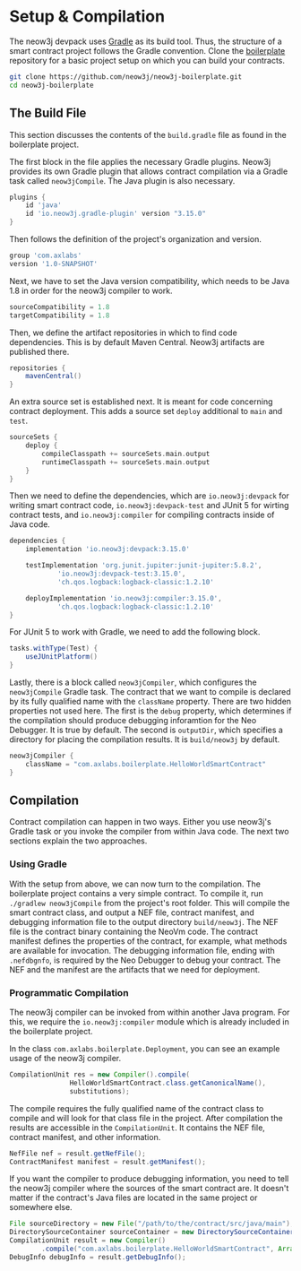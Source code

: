 # Setup & Compilation

The neow3j devpack uses [Gradle](https://gradle.org/) as its build tool. Thus, the structure of a smart contract project
follows the Gradle convention. Clone the [boilerplate](https://github.com/neow3j/neow3j-boilerplate) repository for a
basic project setup on which you can build your contracts.

```bash
git clone https://github.com/neow3j/neow3j-boilerplate.git
cd neow3j-boilerplate
```

## The Build File

This section discusses the contents of the `build.gradle` file as found in the boilerplate project. 

The first block in the file applies the necessary Gradle plugins. Neow3j provides its own Gradle plugin that allows
contract compilation via a Gradle task called `neow3jCompile`. The Java plugin is also necessary.

```groovy
plugins {
    id 'java'
    id 'io.neow3j.gradle-plugin' version "3.15.0"
}
```

Then follows the definition of the project's organization and version.

```groovy
group 'com.axlabs'
version '1.0-SNAPSHOT'
```

Next, we have to set the Java version compatibility, which needs to be Java 1.8 in order for the neow3j compiler to
work.

```groovy
sourceCompatibility = 1.8
targetCompatibility = 1.8
```

Then, we define the artifact repositories in which to find code dependencies. This is by default Maven Central. Neow3j
artifacts are published there. 

```groovy
repositories {
    mavenCentral()
}
```

An extra source set is established next. It is meant for code concerning contract deployment. This adds a source set
`deploy` additional to `main` and `test`. 

```groovy
sourceSets {
    deploy {
        compileClasspath += sourceSets.main.output
        runtimeClasspath += sourceSets.main.output
    }
}
```

Then we need to define the dependencies, which are `io.neow3j:devpack` for writing smart contract code, `io.neow3j:devpack-test` and JUnit 5 for wirting contract tests, and `io.neow3j:compiler` for compiling contracts inside of Java code.

```groovy
dependencies {
    implementation 'io.neow3j:devpack:3.15.0'

    testImplementation 'org.junit.jupiter:junit-jupiter:5.8.2',
            'io.neow3j:devpack-test:3.15.0',
            'ch.qos.logback:logback-classic:1.2.10'

    deployImplementation 'io.neow3j:compiler:3.15.0',
            'ch.qos.logback:logback-classic:1.2.10'
}
```

For JUnit 5 to work with Gradle, we need to add the following block.

```groovy
tasks.withType(Test) {
    useJUnitPlatform()
}
```

Lastly, there is a block called `neow3jCompiler`, which configures the `neow3jCompile` Gradle task. The contract that we
want to compile is declared by its fully qualified name with the `className` property. There are two hidden properties
not used here. The first is the `debug` property, which determines if the compilation should produce debugging
inforamtion for the Neo Debugger. It is true by default. The second is `outputDir`, which specifies a directory for
placing the compilation results. It is `build/neow3j` by default.

```groovy
neow3jCompiler {
    className = "com.axlabs.boilerplate.HelloWorldSmartContract"
}
```

## Compilation

Contract compilation can happen in two ways. Either you use neow3j's Gradle task or you invoke the compiler from within
Java code. The next two sections explain the two approaches.

### Using Gradle

With the setup from above, we can now turn to the compilation. The boilerplate project contains a very simple contract.
To compile it, run `./gradlew neow3jCompile` from the project's root folder. This will compile the smart contract class,
and output a NEF file, contract manifest, and debugging information file to the output directory `build/neow3j`. The NEF
file is the contract binary containing the NeoVm code. The contract manifest defines the properties of the contract, for
example, what methods are available for invocation. The debugging information file, ending with `.nefdbgnfo`, is
required by the Neo Debugger to debug your contract. The NEF and the manifest are the artifacts that we need for
deployment.


### Programmatic Compilation

The neow3j compiler can be invoked from within another Java program. For this, we require the `io.neow3j:compiler`
module which is already included in the boilerplate project.

In the class `com.axlabs.boilerplate.Deployment`, you can see an example usage of the neow3j compiler.

```java
CompilationUnit res = new Compiler().compile(
               HelloWorldSmartContract.class.getCanonicalName(),
               substitutions);
```

The compile requires the fully qualified name of the contract class to compile and will look for that class file in the
project. After compilation the results are accessible in the `CompilationUnit`. It contains the NEF file, contract
manifest, and other information.

```java
NefFile nef = result.getNefFile();
ContractManifest manifest = result.getManifest();
```

If you want the compiler to produce debugging information, you need to tell the neow3j compiler where the sources of the
smart contract are. It doesn't matter if the contract's Java files are located in the same project or somewhere else.

```java
File sourceDirectory = new File("/path/to/the/contract/src/java/main");
DirectorySourceContainer sourceContainer = new DirectorySourceContainer(sourceDirectory, false);
CompilationUnit result = new Compiler()
        .compile("com.axlabs.boilerplate.HelloWorldSmartContract", Arrays.asList(sourceContainer));
DebugInfo debugInfo = result.getDebugInfo();
```